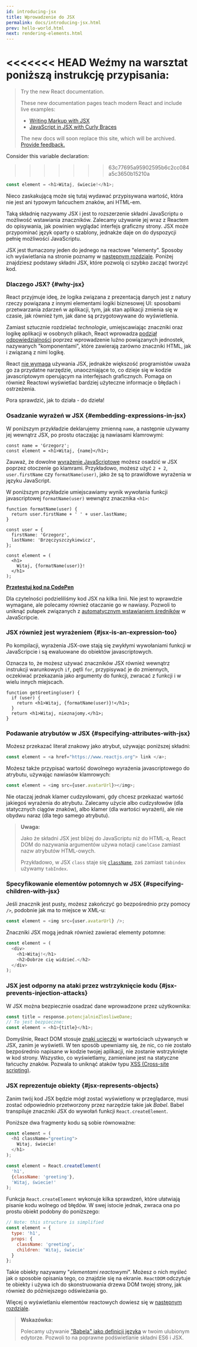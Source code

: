 ```yaml
---
id: introducing-jsx
title: Wprowadzenie do JSX
permalink: docs/introducing-jsx.html
prev: hello-world.html
next: rendering-elements.html
---
```


<<<<<<< HEAD
Weźmy na warsztat poniższą instrukcję przypisania:
=======
> Try the new React documentation.
> 
> These new documentation pages teach modern React and include live examples:
>
> - [Writing Markup with JSX](https://beta.reactjs.org/learn/writing-markup-with-jsx)
> - [JavaScript in JSX with Curly Braces](https://beta.reactjs.org/learn/javascript-in-jsx-with-curly-braces)
>
> The new docs will soon replace this site, which will be archived. [Provide feedback.](https://github.com/reactjs/reactjs.org/issues/3308)

Consider this variable declaration:
>>>>>>> 63c77695a95902595b6c2cc084a5c3650b15210a

```js
const element = <h1>Witaj, świecie!</h1>;
```

Nieco zaskakującą może się tutaj wydawać przypisywana wartość, która nie jest ani typowym łańcuchem znaków, ani HTML-em.

Taką składnię nazywamy JSX i jest to rozszerzenie składni JavaScriptu o możliwość wstawiania znaczników. Zalecamy używanie jej wraz z Reactem do opisywania, jak powinien wyglądać interfejs graficzny strony. JSX może przypominać język oparty o szablony, jednakże daje on do dyspozycji pełnię możliwości JavaScriptu.

JSX jest tłumaczony jeden do jednego na reactowe "elementy". Sposoby ich wyświetlania na stronie poznamy w [następnym rozdziale](/docs/rendering-elements.html). Poniżej znajdziesz podstawy składni JSX, które pozwolą ci szybko zacząć tworzyć kod.

### Dlaczego JSX? {#why-jsx}

React przyjmuje ideę, że logika związana z prezentacją danych jest z natury rzeczy powiązana z innymi elementami logiki biznesowej UI: sposobami przetwarzania zdarzeń w aplikacji, tym, jak stan aplikacji zmienia się w czasie, jak również tym, jak dane są przygotowywane do wyświetlenia. 

Zamiast sztucznie rozdzielać *technologie*, umiejscawiając znaczniki oraz logikę aplikacji w osobnych plikach, React wprowadza [podział odpowiedzialności](https://pl.wikipedia.org/wiki/Zasada_jednej_odpowiedzialno%C5%9Bci) poprzez wprowadzenie luźno powiązanych jednostek, nazywanych "komponentami", które zawierają zarówno znaczniki HTML, jak i związaną z nimi logikę.

React [nie wymaga](/docs/react-without-jsx.html) używania JSX, jednakże większość programistów uważa go za przydatne narzędzie, unaoczniające to, co dzieje się w kodzie javascriptowym operującym na interfejsach graficznych. Pomaga on również Reactowi wyświetlać bardziej użyteczne informacje o błędach i ostrzeżenia. 

Pora sprawdzić, jak to działa - do dzieła!

### Osadzanie wyrażeń w JSX {#embedding-expressions-in-jsx}

W poniższym przykładzie deklarujemy zmienną `name`, a następnie używamy jej wewnątrz JSX, po prostu otaczając ją nawiasami klamrowymi:

```js{1,2}
const name = 'Grzegorz';
const element = <h1>Witaj, {name}</h1>;
```

Zauważ, że dowolne [wyrażenie JavaScriptowe](https://developer.mozilla.org/en-US/docs/Web/JavaScript/Guide/Expressions_and_Operators#Expressions) możesz osadzić w JSX poprzez otoczenie go klamrami. Przykładowo, możesz użyć `2 + 2`, `user.firstName` czy `formatName(user)`, jako że są to prawidłowe wyrażenia w języku JavaScript. 

W poniższym przykładzie umiejscawiamy wynik wywołania funkcji javascriptowej `formatName(user)` wewnątrz znacznika `<h1>`:

```js{12}
function formatName(user) {
  return user.firstName + ' ' + user.lastName;
}

const user = {
  firstName: 'Grzegorz',
  lastName: 'Brzęczyszczykiewicz',
};

const element = (
  <h1>
    Witaj, {formatName(user)}!
  </h1>
);
```

**[Przetestuj kod na CodePen](https://codepen.io/gaearon/pen/PGEjdG?editors=1010)**

Dla czytelności podzieliliśmy kod JSX na kilka linii. Nie jest to wprawdzie wymagane, ale polecamy również otaczanie go w nawiasy. Pozwoli to uniknąć pułapek związanych z [automatycznym wstawianiem średników](http://stackoverflow.com/q/2846283) w JavaScripcie.

### JSX również jest wyrażeniem {#jsx-is-an-expression-too}

Po kompilacji, wyrażenia JSX-owe stają się zwykłymi wywołaniami funkcji w JavaScripcie i są ewaluowane do obiektów javascriptowych.

Oznacza to, że możesz używać znaczników JSX również wewnątrz instrukcji warunkowych `if`, pętli `for`, przypisywać je do zmiennych, oczekiwać przekazania jako argumenty do funkcji, zwracać z funkcji i w wielu innych miejscach.

```js{3,5}
function getGreeting(user) {
  if (user) {
    return <h1>Witaj, {formatName(user)}!</h1>;
  }
  return <h1>Witaj, nieznajomy.</h1>;
}
```

### Podawanie atrybutów w JSX {#specifying-attributes-with-jsx}

Możesz przekazać literał znakowy jako atrybut, używając poniższej składni:

```js
const element = <a href="https://www.reactjs.org"> link </a>;
```

Możesz także przypisać wartość dowolnego wyrażenia javascriptowego do atrybutu, używając nawiasów klamrowych:

```js
const element = <img src={user.avatarUrl}></img>;
```

Nie otaczaj jednak klamer cudzysłowami, gdy chcesz przekazać wartość jakiegoś wyrażenia do atrybutu. Zalecamy użycie albo cudzysłowów (dla statycznych ciągów znaków), albo klamer (dla wartości wyrażeń), ale nie obydwu naraz (dla tego samego atrybutu). 

>**Uwaga:**
>
> Jako że składni JSX jest bliżej do JavaScriptu niż do HTML-a, React DOM do nazywania argumentów używa notacji `camelCase` zamiast nazw atrybutów HTML-owych.
>
> Przykładowo, w JSX `class` staje się [`className`](https://developer.mozilla.org/pl/docs/Web/API/Element/className), zaś zamiast `tabindex` używamy `tabIndex`. 

### Specyfikowanie elementów potomnych w JSX {#specifying-children-with-jsx}

Jeśli znacznik jest pusty, możesz zakończyć go bezpośrednio przy pomocy `/>`, podobnie jak ma to miejsce w XML-u:

```js
const element = <img src={user.avatarUrl} />;
```

Znaczniki JSX mogą jednak również zawierać elementy potomne:

```js
const element = (
  <div>
    <h1>Witaj!</h1>
    <h2>Dobrze cię widzieć.</h2>
  </div>
);
```

### JSX jest odporny na ataki przez wstrzyknięcie kodu {#jsx-prevents-injection-attacks}

W JSX można bezpiecznie osadzać dane wprowadzone przez użytkownika:

```js
const title = response.potencjalnieZlosliweDane;
// To jest bezpieczne:
const element = <h1>{title}</h1>;
```

Domyślnie, React DOM stosuje [znaki ucieczki](https://pl.wikipedia.org/wiki/Znak_modyfikacji) w wartościach używanych w JSX, zanim je wyświetli. W ten sposób upewniamy się, że nic, co nie zostało bezpośrednio napisane w kodzie twojej aplikacji, nie zostanie wstrzyknięte w kod strony. Wszystko, co wyświetlamy, zamieniane jest na statyczne łańcuchy znaków. Pozwala to uniknąć ataków typu [XSS (Cross-site scripting)](https://pl.wikipedia.org/wiki/Cross-site_scripting). 

### JSX reprezentuje obiekty {#jsx-represents-objects}

Zanim twój kod JSX będzie mógł zostać wyświetlony w przeglądarce, musi zostać odpowiednio przetworzony przez narzędzie takie jak _Babel_. Babel transpiluje znaczniki JSX do wywołań funkcji `React.createElement`. 

Poniższe dwa fragmenty kodu są sobie równoważne:

```js
const element = (
  <h1 className="greeting">
    Witaj, świecie!
  </h1>
);
```

```js
const element = React.createElement(
  'h1',
  {className: 'greeting'},
  'Witaj, świecie!'
);
```

Funkcja `React.createElement` wykonuje kilka sprawdzeń, które ułatwiają pisanie kodu wolnego od błędów. W swej istocie jednak, zwraca ona po prostu obiekt podobny do poniższego:

```js
// Note: this structure is simplified
const element = {
  type: 'h1',
  props: {
    className: 'greeting',
    children: 'Witaj, świecie'
  }
};
```

Takie obiekty nazywamy "_elementami reactowymi_". Możesz o nich myśleć jak o sposobie opisania tego, co znajdzie się na ekranie. `ReactDOM` odczytuje te obiekty i używa ich do skonstruowania drzewa DOM twojej strony, jak również do późniejszego odświeżania go. 

Więcej o wyświetlaniu elementów reactowych dowiesz się w [następnym rozdziale](/docs/rendering-elements.html).

>**Wskazówka:**
>
> Polecamy używanie ["Babela" jako definicji języka](https://babeljs.io/docs/en/next/editors) w twoim ulubionym edytorze. Pozwoli to na poprawne podświetlanie składni ES6 i JSX.
